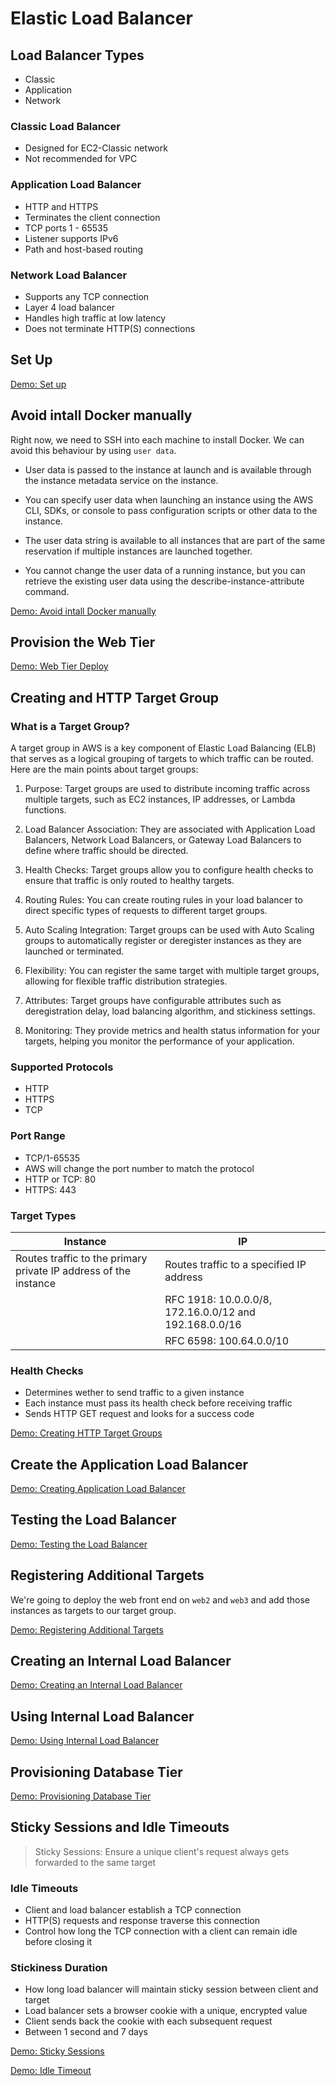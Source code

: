 # Elastic Load Balancer

## Load Balancer Types

- Classic
- Application
- Network

### Classic Load Balancer

- Designed for EC2-Classic network
- Not recommended for VPC

### Application Load Balancer

- HTTP and HTTPS
- Terminates the client connection
- TCP ports 1 - 65535
- Listener supports IPv6
- Path and host-based routing

### Network Load Balancer

- Supports any TCP connection
- Layer 4 load balancer
- Handles high traffic at low latency
- Does not terminate HTTP(S) connections

## Set Up

[Demo: Set up](./demos/01-setup/readme.md)

## Avoid intall Docker manually

Right now, we need to SSH into each machine to install Docker. We can avoid this behaviour by using `user data`.

- User data is passed to the instance at launch and is available through the instance metadata service on the instance.

- You can specify user data when launching an instance using the AWS CLI, SDKs, or console to pass configuration scripts or other data to the instance.

- The user data string is available to all instances that are part of the same reservation if multiple instances are launched together.

- You cannot change the user data of a running instance, but you can retrieve the existing user data using the describe-instance-attribute command.

[Demo: Avoid intall Docker manually](./demos/02-user-data/readme.md)

## Provision the Web Tier

[Demo: Web Tier Deploy](./demos/03-web-tier-deploy/readme.md)

## Creating and HTTP Target Group

### What is a Target Group?

A target group in AWS is a key component of Elastic Load Balancing (ELB) that serves as a logical grouping of targets to which traffic can be routed. Here are the main points about target groups:

1. Purpose: Target groups are used to distribute incoming traffic across multiple targets, such as EC2 instances, IP addresses, or Lambda functions.

2. Load Balancer Association: They are associated with Application Load Balancers, Network Load Balancers, or Gateway Load Balancers to define where traffic should be directed.

3. Health Checks: Target groups allow you to configure health checks to ensure that traffic is only routed to healthy targets.

4. Routing Rules: You can create routing rules in your load balancer to direct specific types of requests to different target groups.

5. Auto Scaling Integration: Target groups can be used with Auto Scaling groups to automatically register or deregister instances as they are launched or terminated.

6. Flexibility: You can register the same target with multiple target groups, allowing for flexible traffic distribution strategies.

7. Attributes: Target groups have configurable attributes such as deregistration delay, load balancing algorithm, and stickiness settings.

8. Monitoring: They provide metrics and health status information for your targets, helping you monitor the performance of your application.

### Supported Protocols

- HTTP
- HTTPS
- TCP

### Port Range

- TCP/1-65535
- AWS will change the port number to match the protocol
- HTTP or TCP: 80
- HTTPS: 443

### Target Types

| Instance                                                         | IP                                                     |
| ---------------------------------------------------------------- | ------------------------------------------------------ |
| Routes traffic to the primary private IP address of the instance | Routes traffic to a specified IP address               |
|                                                                  | RFC 1918: 10.0.0.0/8, 172.16.0.0/12 and 192.168.0.0/16 |
|                                                                  | RFC 6598: 100.64.0.0/10                                |

### Health Checks

- Determines wether to send traffic to a given instance
- Each instance must pass its health check before receiving traffic
- Sends HTTP GET request and looks for a success code

[Demo: Creating HTTP Target Groups](./demos/04-create-target-groups/readme.md)

## Create the Application Load Balancer

[Demo: Creating Application Load Balancer](./demos/05-create-app-lb/readme.md)

## Testing the Load Balancer

[Demo: Testing the Load Balancer](./demos/06-testing-lb/readme.md)

## Registering Additional Targets

We're going to deploy the web front end on `web2` and `web3` and add those instances as targets to our target group.

[Demo: Registering Additional Targets](./demos/07-additional-targets/readme.md)

## Creating an Internal Load Balancer

[Demo: Creating an Internal Load Balancer](./demos/08-internal-lb/readme.md)

## Using Internal Load Balancer

[Demo: Using Internal Load Balancer](./demos/09-using-internal-lb/readme.md)

## Provisioning Database Tier

[Demo: Provisioning Database Tier](./demos/10-provisioning-db/readme.md)

## Sticky Sessions and Idle Timeouts

> Sticky Sessions: Ensure a unique client's request always gets forwarded to the same target

### Idle Timeouts

- Client and load balancer establish a TCP connection
- HTTP(S) requests and response traverse this connection
- Control how long the TCP connection with a client can remain idle before closing it

### Stickiness Duration

- How long load balancer will maintain sticky session between client and target
- Load balancer sets a browser cookie with a unique, encrypted value
- Client sends back the cookie with each subsequent request
- Between 1 second and 7 days

[Demo: Sticky Sessions](./demos/11-sticky-session/readme.md)

[Demo: Idle Timeout](./demos/12-idle-timeout.md/readme.md)